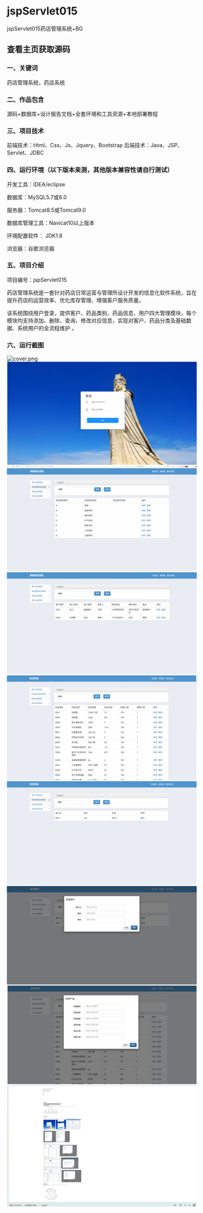 # jspServlet015
jspServlet015药店管理系统+BG
 
## 查看主页获取源码

### 一、关键词

药店管理系统，药店系统

### 二、作品包含
源码+数据库+设计报告文档+全套环境和工具资源+本地部署教程

### 三、项目技术
前端技术：Html、Css、Js、Jquery、Bootstrap
后端技术：Java、JSP、Servlet、JDBC

### 四、运行环境（以下版本亲测，其他版本兼容性请自行测试）
开发工具：IDEA/eclipse

数据库：MySQL5.7或8.0

服务器：Tomcat8.5或Tomcat9.0

数据库管理工具：Navicat10以上版本

环境配置软件： JDK1.8

浏览器：谷歌浏览器

### 五、项目介绍
项目编号：jspServlet015


药店管理系统是一套针对药店日常运营与管理所设计开发的信息化软件系统，旨在提升药店的运营效率、优化库存管理、增强客户服务质量。

该系统围绕用户登录，提供客户、药品类别、药品信息、用户四大管理模块，每个模块均支持添加、删除、查询、修改对应信息，实现对客户、药品分类及基础数据、系统用户的全流程维护 。

### 六、运行截图
![cover.png](.cover.png)
![1.png](./1.png)
![2.png](./2.png)
![3.png](./3.png)
![4.png](./4.png)
![5.png](./5.png)
![6.png](./6.png)
![7.png](./7.png)
![8.png](./8.png)
